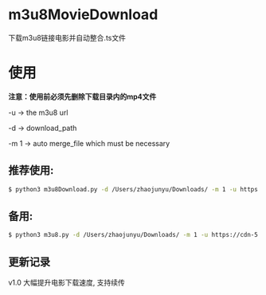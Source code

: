 # m3u8MovieDownload
下载m3u8链接电影并自动整合.ts文件

# 使用
**注意：使用前必须先删除下载目录内的mp4文件**

-u -> the m3u8 url

-d -> download_path

-m 1 -> auto merge_file which must be necessary

## 推荐使用:
```sh
$ python3 m3u8Download.py -d /Users/zhaojunyu/Downloads/ -m 1 -u https://cdn-5.haku99.com/hls/2019/05/20/UZWZ2mEs/playlist.m3u8
```

## 备用:
```sh
$ python3 m3u8.py -d /Users/zhaojunyu/Downloads/ -m 1 -u https://cdn-5.haku99.com/hls/2019/05/20/UZWZ2mEs/playlist.m3u8
```

## 更新记录
v1.0 大幅提升电影下载速度, 支持续传